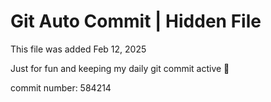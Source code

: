 # Git Auto Commit | Hidden File

This file was added Feb 12, 2025

Just for fun and keeping my daily git commit active 🤪

commit number: 584214
